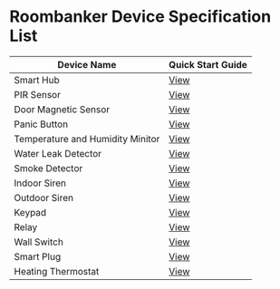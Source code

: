 # Roombanker Device Specification List  

| Device Name | Quick Start Guide  |
|-----|-----|
| Smart Hub | [View](https://wiki.roombanker.com/central-units/smart-hub/specification) |
| PIR Sensor | [View](https://wiki.roombanker.com/motion-sensor/pir-sensor/specification) |
| Door Magnetic Sensor | [View](https://wiki.roombanker.com/door-sensor/door-magnetic-sensor/specification) |
| Panic Button | [View](https://wiki.roombanker.com/panic-button/emergency-button/specification) |
| Temperature and Humidity Minitor | [View](https://wiki.roombanker.com/environmental-monitoring-sensor/temperature-humidity-monitor/specification) |
| Water Leak Detector | [View](https://wiki.roombanker.com/environmental-monitoring-sensor/water-leak-detector/specification) |
| Smoke Detector | [View](https://wiki.roombanker.com/environmental-monitoring-sensor/smoke-sensor/specification) |
| Indoor Siren | [View](https://wiki.roombanker.com/environmental-monitoring-sensor/smoke-sensor/specification) |
| Outdoor Siren | [View](https://wiki.roombanker.com/alarm-siren/outdoor-alarm-siren/specification) |
| Keypad | [View](https://wiki.roombanker.com/control-device/keypad/specification) |
| Relay | [View](https://wiki.roombanker.com/automation-device/relay/specification) |  
| Wall Switch | [View](https://wiki.roombanker.com/automation-device/wall-switch/specification) |  
| Smart Plug | [View](https://wiki.roombanker.com/automation-device/smart-plug/specification) | 
| Heating Thermostat | [View](https://wiki.roombanker.com/automation-device/heating-thermostat/specification) | 